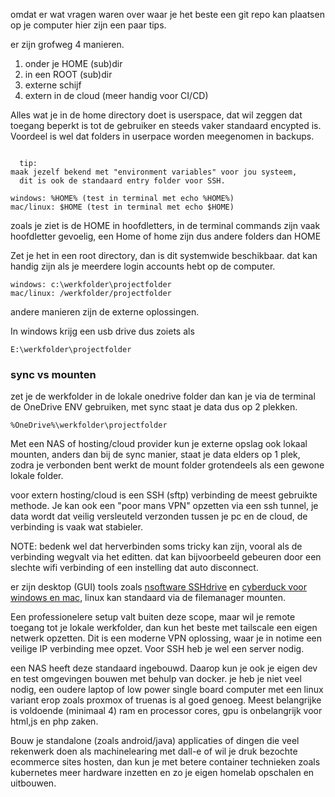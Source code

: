 omdat er wat vragen waren over waar je het beste een git repo kan plaatsen op je computer hier zijn een paar tips.

er zijn grofweg 4 manieren.

1. onder je HOME (sub)dir
2. in een ROOT (sub)dir
3. externe schijf
4. extern in de cloud (meer handig voor CI/CD)

Alles wat je in de home directory doet is userspace, dat wil zeggen dat toegang beperkt is tot de gebruiker en steeds vaker standaard encypted is. Voordeel is wel dat folders in userpace worden meegenomen in backups.

```
  
  tip: 
maak jezelf bekend met "environment variables" voor jou systeem,
  dit is ook de standaard entry folder voor SSH.

``` 

```
windows: %HOME% (test in terminal met echo %HOME%)
mac/linux: $HOME (test in terminal met echo $HOME)

```
zoals je ziet is de HOME in hoofdletters, in de terminal commands zijn vaak hoofdletter gevoelig, een Home of home zijn dus  andere folders dan HOME

Zet je het in een root directory, dan is dit systemwide beschikbaar. dat kan handig zijn als je meerdere login accounts hebt op de computer.

```
windows: c:\werkfolder\projectfolder
mac/linux: /werkfolder/projectfolder
```

andere manieren zijn de externe oplossingen. 

In windows krijg een usb drive dus zoiets als 
```
E:\werkfolder\projectfolder
```

### sync vs mounten
zet je de werkfolder in de lokale onedrive folder dan kan je via de terminal de OneDrive ENV gebruiken, met sync staat je data dus op 2 plekken.

` %OneDrive%\werkfolder\projectfolder ` 

Met een NAS of hosting/cloud provider kun je externe opslag ook lokaal mounten, anders dan bij de sync manier, staat je data elders op 1 plek, zodra je verbonden bent werkt de mount folder grotendeels als een gewone lokale folder. 

voor extern hosting/cloud is een SSH (sftp) verbinding de meest gebruikte methode. Je kan ook een "poor mans VPN" opzetten via een ssh tunnel, je data wordt dat veilig versleuteld verzonden tussen je pc en de cloud, de verbinding is vaak wat stabieler. 

NOTE: bedenk wel dat herverbinden soms tricky kan zijn, vooral als de verbinding wegvalt via het editten. dat kan bijvoorbeeld gebeuren door een slechte wifi verbinding of een instelling dat auto disconnect. 

er zijn desktop (GUI) tools zoals [nsoftware SSHdrive](https://www.nsoftware.com/sftp/drive/) en [cyberduck voor windows en mac](https://cyberduck.io), linux kan standaard via de filemanager mounten. 

Een professionelere setup valt buiten deze scope, maar wil je remote toegang tot je lokale werkfolder, dan kun het beste met tailscale een eigen netwerk opzetten. Dit is een moderne VPN oplossing, waar je in notime een veilige IP verbinding mee opzet. Voor SSH heb je wel een server nodig.

een NAS heeft deze standaard ingebouwd. Daarop kun je ook je eigen dev en test omgevingen bouwen met behulp van docker. je heb je niet veel nodig, een oudere laptop of low power single board computer met een linux variant erop zoals proxmox of truenas is al goed genoeg. Meest belangrijke is voldoende (minimaal 4) ram en processor cores, gpu is onbelangrijk voor html,js en php zaken.

Bouw je standalone (zoals android/java) applicaties of dingen die veel rekenwerk doen als machinelearing met dall-e of wil je druk bezochte ecommerce sites hosten, dan kun je met betere container technieken zoals kubernetes meer hardware inzetten en zo je eigen homelab opschalen en uitbouwen.









